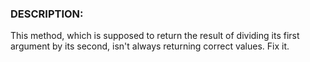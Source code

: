 ### DESCRIPTION:


This method, which is supposed to return the result of dividing its first argument by its second, isn't always returning correct values. Fix it.